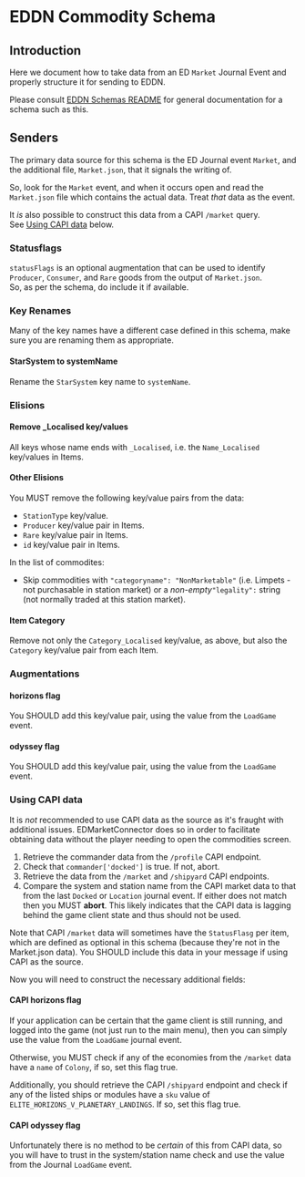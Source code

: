 # EDDN Commodity Schema

## Introduction
Here we document how to take data from an ED `Market` Journal Event and
properly structure it for sending to EDDN.

Please consult [EDDN Schemas README](./README-EDDN-schemas.md) for general
documentation for a schema such as this.

## Senders
The primary data source for this schema is the ED Journal event `Market`, 
and the additional file, `Market.json`, that it signals the writing of.

So, look for the `Market` event, and when it occurs open and read the 
`Market.json` file which contains the actual data.  Treat *that* data as 
the event.

It *is* also possible to construct this data from a CAPI `/market` query.  
See [Using CAPI data](#using-capi-data) below.

### Statusflags
`statusFlags` is an optional augmentation that can be used to identify
`Producer`, `Consumer`, and `Rare` goods from the output of `Market.json`.  
So, as per the schema, do include it if available.

### Key Renames
Many of the key names have a different case defined in this schema, make 
sure you are renaming them as appropriate.

#### StarSystem to systemName
Rename the `StarSystem` key name to `systemName`.

### Elisions
#### Remove _Localised key/values
All keys whose name ends with `_Localised`, i.e. the `Name_Localised`
key/values in Items.

#### Other Elisions
You MUST remove the following key/value pairs from the data:

- `StationType` key/value.
- `Producer` key/value pair in Items.
- `Rare` key/value pair in Items.
- `id` key/value pair in Items.

In the list of commodites:

- Skip commodities with `"categoryname": "NonMarketable"` (i.e.
  Limpets - not purchasable in station market) or a *non-empty*`"legality":` 
  string (not normally traded at this station market).

#### Item Category
Remove not only the `Category_Localised` key/value, as above, but also the
`Category` key/value pair from each Item.

### Augmentations
#### horizons flag
You SHOULD add this key/value pair, using the value from the `LoadGame` event.

#### odyssey flag
You SHOULD add this key/value pair, using the value from the `LoadGame` event.

### Using CAPI data
It is *not* recommended to use CAPI data as the source as it's fraught with 
additional issues.  EDMarketConnector does so in order to facilitate 
obtaining data without the player needing to open the commodities screen.

1. Retrieve the commander data from the `/profile` CAPI endpoint.
2. Check that `commander['docked']` is true.  If not, abort.
3. Retrieve the data from the `/market` and `/shipyard` CAPI endpoints.
4. Compare the system and station name from the CAPI market data to that 
   from the last `Docked` or `Location` journal event.  If either does not 
   match then you MUST **abort**.  This likely indicates that the CAPI data is 
   lagging behind the game client state and thus should not be used.

Note that CAPI `/market` data will sometimes have the `StatusFlasg` per 
item, which are defined as optional in this schema (because they're not in 
the Market.json data).  You SHOULD include this data in your message if 
using CAPI as the source.

Now you will need to construct the necessary additional fields:

#### CAPI horizons flag
If your application can be certain that the game client is still running, 
and logged into the game (not just run to the main menu), then you can 
simply use the value from the `LoadGame` journal event.

Otherwise, you MUST check if any of the economies from the `/market` 
data have a `name` of `Colony`, if so, set this flag true.

Additionally, you should retrieve the CAPI `/shipyard` endpoint and check if 
any of the listed ships or modules have a `sku` value of 
`ELITE_HORIZONS_V_PLANETARY_LANDINGS`.  If so, set this flag true.

#### CAPI odyssey flag
Unfortunately there is no method to be *certain* of this from CAPI data, so 
you will have to trust in the system/station name check and use the value 
from the Journal `LoadGame` event.